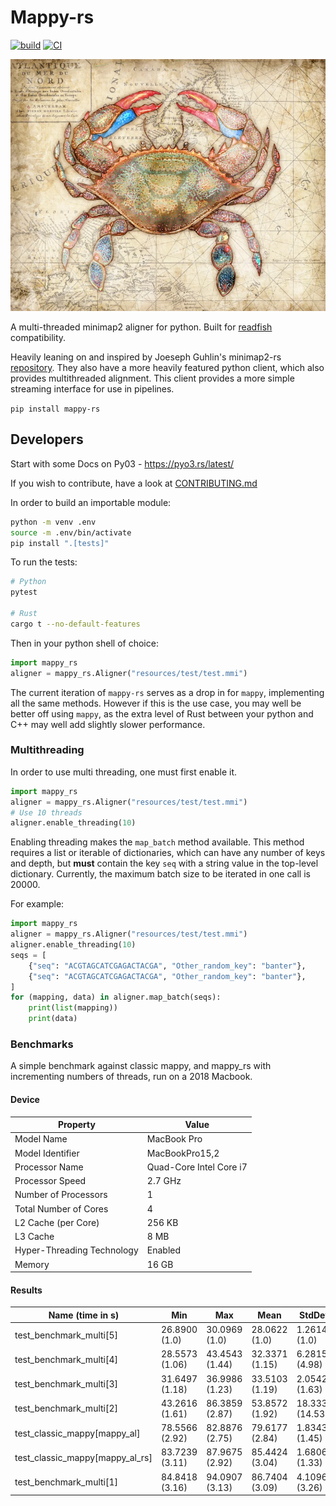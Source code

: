 # Mappy-rs
[![build](https://github.com/Adoni5/mappy-rs/actions/workflows/CI.yml/badge.svg)](https://github.com/Adoni5/mappy-rs/actions/workflows/CI.yml)
[![CI](https://github.com/Adoni5/mappy-rs/actions/workflows/check.yml/badge.svg)](https://github.com/Adoni5/mappy-rs/actions/workflows/check.yml)


![A map with a crab on it](https://github.com/Adoni5/mappy-rs/blob/main/img/crab_map.webp)

A multi-threaded minimap2 aligner for python. Built for [readfish](https://github.com/LooseLab/readfish/) compatibility.

Heavily leaning on and inspired by Joeseph Guhlin's minimap2-rs [repository](https://github.com/jguhlin/minimap2-rs). They also have a more heavily featured python client, which also provides multithreaded alignment. This client provides a more simple streaming interface for use in pipelines.

`pip install mappy-rs`

## Developers
Start with some Docs on Py03 - https://pyo3.rs/latest/

If you wish to contribute, have a look at [CONTRIBUTING.md](.github/CONTRIBUTING.md)

In order to build an importable module:

```bash
python -m venv .env
source -m .env/bin/activate
pip install ".[tests]"
```


To run the tests:

```bash
# Python
pytest

# Rust
cargo t --no-default-features
```

Then in your python shell of choice:

```python
import mappy_rs
aligner = mappy_rs.Aligner("resources/test/test.mmi")
```

The current iteration of `mappy-rs` serves as a drop in for `mappy`, implementing all the same methods. However if this is the use case, you may well be better off using `mappy`, as the extra level of Rust between your python and C++ may well add slightly slower performance.

### Multithreading
In order to use multi threading, one must first enable it.

```python
import mappy_rs
aligner = mappy_rs.Aligner("resources/test/test.mmi")
# Use 10 threads
aligner.enable_threading(10)
```

Enabling threading makes the `map_batch` method available.
This method requires a list or iterable of dictionaries, which can have any number of keys and depth, but **must** contain the key `seq` with a string value in the top-level dictionary.
Currently, the maximum batch size to be iterated in one call is 20000.

For example:

```python
import mappy_rs
aligner = mappy_rs.Aligner("resources/test/test.mmi")
aligner.enable_threading(10)
seqs = [
    {"seq": "ACGTAGCATCGAGACTACGA", "Other_random_key": "banter"},
    {"seq": "ACGTAGCATCGAGACTACGA", "Other_random_key": "banter"},
]
for (mapping, data) in aligner.map_batch(seqs):
    print(list(mapping))
    print(data)
```

### Benchmarks

A simple benchmark against classic mappy, and mappy_rs with incrementing numbers of threads, run on a 2018 Macbook.
#### __Device__
| Property                     | Value                      |
|------------------------------|----------------------------|
| Model Name                   | MacBook Pro                |
| Model Identifier             | MacBookPro15,2             |
| Processor Name               | Quad-Core Intel Core i7    |
| Processor Speed              | 2.7 GHz                    |
| Number of Processors         | 1                          |
| Total Number of Cores        | 4                          |
| L2 Cache (per Core)          | 256 KB                     |
| L3 Cache                     | 8 MB                       |
| Hyper-Threading Technology   | Enabled                    |
| Memory                       | 16 GB                      |

#### __Results__
Name (time in s)              |  Min           | Max            | Mean          | StdDev        | Median        | IQR          | Outliers     | OPS           | Rounds        | Iterations
------------------------------|---------------|----------------|---------------|--------------|---------------|--------------|--------------|---------------|---------------|------------
test_benchmark_multi[5]       | 26.8900 (1.0) | 30.0969 (1.0)  | 28.0622 (1.0) | 1.2614 (1.0) | 27.9017 (1.0) | 1.6081 (1.35)| 1;0          | 0.0356 (1.0)  | 5             | 1
test_benchmark_multi[4]       | 28.5573 (1.06)| 43.4543 (1.44) | 32.3371 (1.15)| 6.2815 (4.98)| 29.7480 (1.07)| 5.2148 (4.37)| 1;1          | 0.0309 (0.87) | 5             | 1
test_benchmark_multi[3]       | 31.6497 (1.18)| 36.9986 (1.23) | 33.5103 (1.19)| 2.0542 (1.63)| 32.8415 (1.18)| 1.9576 (1.64)| 1;0          | 0.0298 (0.84) | 5             | 1
test_benchmark_multi[2]       | 43.2616 (1.61)| 86.3859 (2.87) | 53.8572 (1.92)| 18.3339 (14.53)| 45.9328 (1.65)| 14.6382 (12.26)| 1;1          | 0.0186 (0.52) | 5             | 1
test_classic_mappy[mappy_al]  | 78.5566 (2.92)| 82.8876 (2.75) | 79.6177 (2.84)| 1.8343 (1.45)| 78.8350 (2.83)| 1.1938 (1.0) | 1;1          | 0.0126 (0.35) | 5             | 1
test_classic_mappy[mappy_al_rs]| 83.7239 (3.11)| 87.9675 (2.92) | 85.4424 (3.04)| 1.6806 (1.33)| 85.6335 (3.07)| 2.3310 (1.95)| 2;0          | 0.0117 (0.33) | 5             | 1
test_benchmark_multi[1]       | 84.8418 (3.16)| 94.0907 (3.13) | 86.7404 (3.09)| 4.1096 (3.26)| 84.8749 (3.04)| 2.4310 (2.04)| 1;1          | 0.0115 (0.32) | 5             | 1
